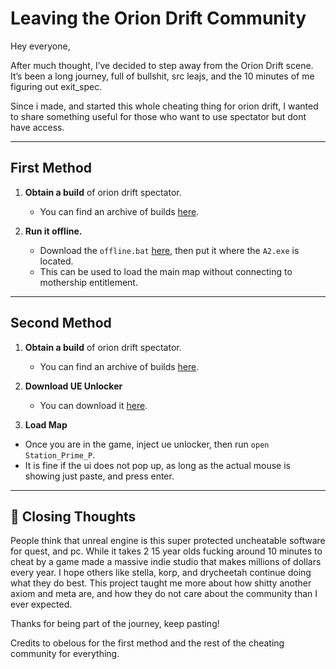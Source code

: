 # Leaving the Orion Drift Community

Hey everyone,

After much thought, I’ve decided to step away from the Orion Drift scene. It’s been a long journey, full of bullshit, src leajs, and the 10 minutes of me figuring out exit_spec.

Since i made, and started this whole cheating thing for orion drift, I wanted to share something useful for those who want to use spectator but dont have access.

---

## First Method


1. **Obtain a build** of orion drift spectator.  
   - You can find an archive of builds [here](https://dl.obelous.dev/unlisted/spectator).  

2. **Run it offline.**  
   - Download the `offline.bat` [here](https://github.com/landlucian/A2-Spectator-Method/blob/main/startoffline.bat), then put it where the `A2.exe` is located.  
   - This can be used to load the main map without connecting to mothership entitlement.
---

## Second Method

1. **Obtain a build** of orion drift spectator.  
   - You can find an archive of builds [here](https://dl.obelous.dev/unlisted/spectator).  

2. **Download UE Unlocker**
   - You can download it [here](https://github.com/landlucian/A2-Spectator-Method/raw/refs/heads/main/UUU_v5.7.3.rar).

3. **Load Map**
 - Once you are in the game, inject ue unlocker, then run `open Station_Prime_P`.
 - It is fine if the ui does not pop up, as long as the actual mouse is showing just paste, and press enter.

---

## 💬 Closing Thoughts

People think that unreal engine is this super protected uncheatable software for quest, and pc. While it takes 2 15 year olds fucking around 10 minutes to cheat by a game made a massive indie studio that makes millions of dollars every year.
I hope others like stella, korp, and drycheetah continue doing what they do best.
This project taught me more about how shitty another axiom and meta are, and how they do not care about the community than I ever expected.  

Thanks for being part of the journey, keep pasting!


Credits to obelous for the first method and the rest of the cheating community for everything.

